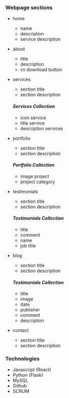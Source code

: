 ### Webpage sections

- home
    - name
    - description
    - service description
    
- about
    - title
    - description
    - cv download button

- services
    - section title
    - section description
    #### ***Services Collection***
    - icon service
    - title service
    - description services

- portfolio
    - section title
    - section description
    #### ***Portfolio Collection***
    - image project
    - project category

- testimonials
    - section title
    - section description
    #### ***Testimonials Collection***
    - title
    - comment
    - name
    - job title

- blog
    - section title
    - section description
    #### ***Testimonials Collection***
    - title
    - image
    - date
    - publisher
    - comment
    - description

- contact
    - section title
    - section description


### Technologies
- Javascript (React)
- Python (Flask)
- MySQL
- Github
- SCRUM
